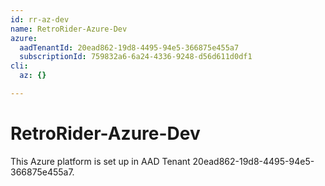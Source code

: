 ```yaml
---
id: rr-az-dev
name: RetroRider-Azure-Dev
azure:
  aadTenantId: 20ead862-19d8-4495-94e5-366875e455a7
  subscriptionId: 759832a6-6a24-4336-9248-d56d611d0df1
cli:
  az: {}

---
```


# RetroRider-Azure-Dev
  
This Azure platform is set up in AAD Tenant 20ead862-19d8-4495-94e5-366875e455a7.

